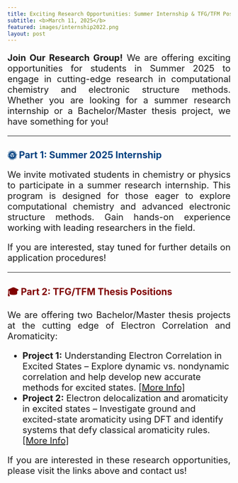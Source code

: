 ```yaml
---
title: Exciting Research Opportunities: Summer Internship & TFG/TFM Positions
subtitle: <b>March 11, 2025</b>
featured: images/internship2022.png
layout: post
---
```


<p style="text-align: justify; font-size: 20px;">
    <strong>Join Our Research Group!</strong> We are offering exciting opportunities for students in Summer 2025 to engage in cutting-edge research in computational chemistry and electronic structure methods. Whether you are looking for a summer research internship or a Bachelor/Master thesis project, we have something for you!
</p>

<hr>

<h2 style="color: #004080;">🌞 Part 1: Summer 2025 Internship</h2>
<p style="text-align: justify; font-size: 20px;">
    We invite motivated students in chemistry or physics to participate in a summer research internship. This program is designed for those eager to explore computational chemistry and advanced electronic structure methods. Gain hands-on experience working with leading researchers in the field.
</p>

<p style="text-align: justify; font-size: 20px;">
    If you are interested, stay tuned for further details on application procedures!
</p>

<hr>

<h2 style="color: #800000;">🎓 Part 2: TFG/TFM Thesis Positions</h2>
<p style="text-align: justify; font-size: 20px;">
    We are offering two Bachelor/Master thesis projects at the cutting edge of Electron Correlation and Aromaticity:
</p>

<ul style="font-size: 20px;">
    <li><strong>Project 1:</strong> Understanding Electron Correlation in Excited States – Explore dynamic vs. nondynamic correlation and help develop new accurate methods for excited states.
        <a href="https://dipc.ehu.eus/en/career/bachelor-theses/research/copy_of_hyperbranched_polymer" target="_blank">[More Info]</a>
    </li>
    <li><strong>Project 2:</strong> Electron delocalization and aromaticity in excited states – Investigate ground and excited-state aromaticity using DFT and identify systems that defy classical aromaticity rules.
        <a href="https://dipc.ehu.eus/en/career/bachelor-theses/research/copy2_of_hyperbranched_polymer" target="_blank">[More Info]</a>
    </li>
</ul>

<p style="text-align: justify; font-size: 20px;">
    If you are interested in these research opportunities, please visit the links above and contact us!
</p>


